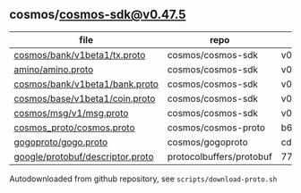 ## cosmos/cosmos-sdk@v0.47.5
|file|repo|commit|type|code|
|--|--|--|--|--|
|[cosmos/bank/v1beta1/tx.proto](https://raw.githubusercontent.com/cosmos/cosmos-sdk/v0.47.5/proto/cosmos/bank/v1beta1/tx.proto)|cosmos/cosmos-sdk|v0.47.5|target|200|
|[amino/amino.proto](https://raw.githubusercontent.com/cosmos/cosmos-sdk/v0.47.5/proto/amino/amino.proto)|cosmos/cosmos-sdk|v0.47.5|dependency|200|
|[cosmos/bank/v1beta1/bank.proto](https://raw.githubusercontent.com/cosmos/cosmos-sdk/v0.47.5/proto/cosmos/bank/v1beta1/bank.proto)|cosmos/cosmos-sdk|v0.47.5|dependency|200|
|[cosmos/base/v1beta1/coin.proto](https://raw.githubusercontent.com/cosmos/cosmos-sdk/v0.47.5/proto/cosmos/base/v1beta1/coin.proto)|cosmos/cosmos-sdk|v0.47.5|dependency|200|
|[cosmos/msg/v1/msg.proto](https://raw.githubusercontent.com/cosmos/cosmos-sdk/v0.47.5/proto/cosmos/msg/v1/msg.proto)|cosmos/cosmos-sdk|v0.47.5|dependency|200|
|[cosmos_proto/cosmos.proto](https://raw.githubusercontent.com/cosmos/cosmos-proto/b6a88f6e0255c2fb92f5d9a7211caa38769e33d5/proto/cosmos_proto/cosmos.proto)|cosmos/cosmos-proto|b6a88f6e0255c2fb92f5d9a7211caa38769e33d5|dependency|200|
|[gogoproto/gogo.proto](https://raw.githubusercontent.com/cosmos/gogoproto/cd4a043911b14debb344f1ab679bdd0d3142682c/gogoproto/gogo.proto)|cosmos/gogoproto|cd4a043911b14debb344f1ab679bdd0d3142682c|dependency|200|
|[google/protobuf/descriptor.proto](https://raw.githubusercontent.com/protocolbuffers/protobuf/77aa913e689304329b6e3df71eea9944acfbc62f/src/google/protobuf/descriptor.proto)|protocolbuffers/protobuf|77aa913e689304329b6e3df71eea9944acfbc62f|dependency|200|

Autodownloaded from github repository, see `scripts/download-proto.sh`

